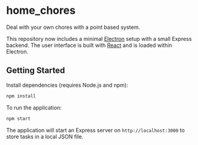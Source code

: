 # home_chores

Deal with your own chores with a point based system.

This repository now includes a minimal [Electron](https://www.electronjs.org/) setup with a small Express backend. The user interface is built with [React](https://reactjs.org/) and is loaded within Electron.

## Getting Started

Install dependencies (requires Node.js and npm):

```bash
npm install
```

To run the application:

```bash
npm start
```

The application will start an Express server on `http://localhost:3000` to store tasks in a local JSON file.
